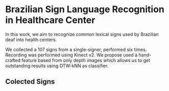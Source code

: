# Brazilian Sign Language Recognition in Healthcare Center

In this work, we aim to recognize common lexical signs used by Brazilian deaf into health centers.

We collected a 107 signs from a single-signer, performed six times. Recording was performed using Kinect v2. We propose used a hand-crafted feature based from only depth images which allows us to get outstanding results using DTW-kNN as classifier.

## Colected Signs
